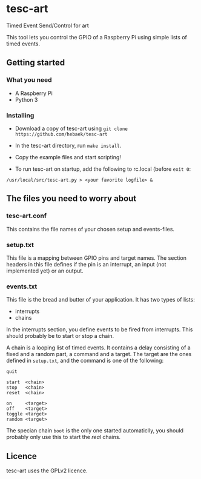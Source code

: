 # tesc-art
Timed Event Send/Control for art

This tool lets you control the GPIO of a Raspberry Pi using simple lists of timed events.

## Getting started

### What you need
* A Raspberry Pi
* Python 3

### Installing
* Download a copy of tesc-art using `git clone https://github.com/hebaek/tesc-art`
* In the tesc-art directory, run `make install`.
* Copy the example files and start scripting!

* To run tesc-art on startup, add the following to rc.local (before `exit 0`:
```
/usr/local/src/tesc-art.py > <your favorite logfile> &
```

## The files you need to worry about

### tesc-art.conf
This contains the file names of your chosen setup and events-files.

### setup.txt
This file is a mapping between GPIO pins and target names.
The section headers in this file defines if the pin is an interrupt, an input (not implemented yet) or an output.

### events.txt
This file is the bread and butter of your application. It has two types of lists:
* interrupts
* chains

In the interrupts section, you define events to be fired from interrupts. This should probably be to start or stop a chain.

A chain is a looping list of timed events. It contains a delay consisting of a fixed and a random part, a command and a target.
The target are the ones defined in `setup.txt`, and the command is one of the following:
```
quit

start  <chain>
stop   <chain>
reset  <chain>

on     <target>
off    <target>
toggle <target>
random <target>
```

The specian chain `boot` is the only one started automaticlly, you should probably only use this to start the _real_ chains.


## Licence
tesc-art uses the GPLv2 licence.